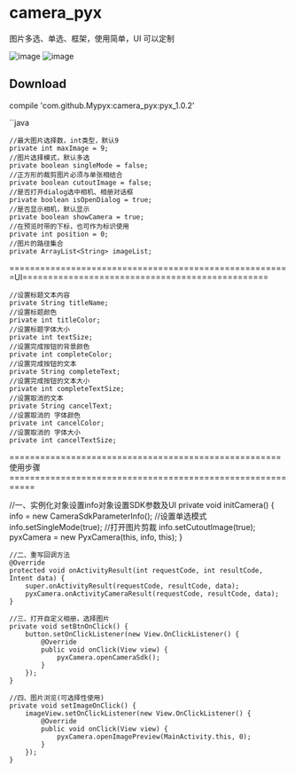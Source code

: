 # camera_pyx
图片多选、单选、框架，使用简单，UI 可以定制

![image](https://github.com/Mypyx/camera_pyx/raw/master/Gif/device-2017-12-11-151640_0-400.gif)   ![image](https://github.com/Mypyx/camera_pyx/raw/master/Gif/device-2017-12-11-151038_0-223.gif)   



## Download

  compile 'com.github.Mypyx:camera_pyx:pyx_1.0.2'

``java

    //最大图片选择数，int类型，默认9
    private int maxImage = 9;
    //图片选择模式，默认多选
    private boolean singleMode = false;
    //正方形的裁剪图片必须与单张相结合
    private boolean cutoutImage = false;
    //是否打开dialog选中相机、相册对话框
    private boolean isOpenDialog = true;
    //是否显示相机，默认显示
    private boolean showCamera = true;
    //在预览时带的下标，也可作为标识使用
    private int position = 0;
    //图片的路径集合
    private ArrayList<String> imageList;

   
=======================================================UI================================================

    //设置标题文本内容
    private String titleName;
    //设置标题颜色
    private int titleColor;
    //设置标题字体大小
    private int textSize;
    //设置完成按钮的背景颜色
    private int completeColor;
    //设置完成按钮的文本
    private String completeText;
    //设置完成按钮的文本大小
    private int completeTextSize;
    //设置取消的文本
    private String cancelText;
    //设置取消的 字体颜色
    private int cancelColor;
    //设置取消的 字体大小
    private int cancelTextSize;


=====================================================使用步骤===========================================================
 
 //一、实例化对象设置info对象设置SDK参数及UI
    private void initCamera() {
        info = new CameraSdkParameterInfo();
        //设置单选模式
        info.setSingleMode(true);
        //打开图片剪裁
        info.setCutoutImage(true);
        pyxCamera = new PyxCamera(this, info, this);
    }


    //二、重写回调方法
    @Override
    protected void onActivityResult(int requestCode, int resultCode, Intent data) {
        super.onActivityResult(requestCode, resultCode, data);
        pyxCamera.onActivityCameraResult(requestCode, resultCode, data);
    }

    //三、打开自定义相册，选择图片
    private void setBtnOnClick() {
        button.setOnClickListener(new View.OnClickListener() {
            @Override
            public void onClick(View view) {
                pyxCamera.openCameraSdk();
            }
        });
    }

    //四、图片浏览(可选择性使用)
    private void setImageOnClick() {
        imageView.setOnClickListener(new View.OnClickListener() {
            @Override
            public void onClick(View view) {
                pyxCamera.openImagePreview(MainActivity.this, 0);
            }
        });
    }

